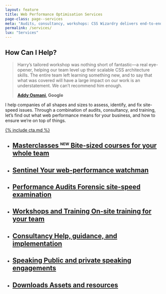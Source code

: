 ```yaml
---
layout: feature
title: Web Performance Optimisation Services
page-class: page--services
meta: "Audits, consultancy, workshops: CSS Wizardry delivers end-to-end web-performance services that shave seconds and grow revenue for teams worldwide."
permalink: /services/
lux: "Services"
---
```


## How Can I Help?

<blockquote class="pull-quote  pull-quote--context-alt" id="quote:addy-osmani"><p>Harry’s tailored
workshop was nothing short of fantastic—a real eye-opener, helping our team
level up their scalable CSS architecture skills. The entire team left learning
something new, and to say that what was covered will have a large impact on our
work is an understatement. We can’t recommend him enough.</p>
<b class="source pull-quote__source"><a href="https://twitter.com/addyosmani">Addy
Osmani</a>, Google</b></blockquote>

I help companies of all shapes and sizes to assess, identify, and fix site-speed
issues. Through a combination of audits, consultancy, and training, let’s find
out what web performance means for your business, and how to ensure we’re on top
of things.

<a href="/contact/" class="btn  btn--positive">{% include cta.md %}</a>

<style>
  {% include css/components.feature-list.css %}
</style>

<ul class="feature-list" style="clear: both;">

  <li class="feature-list__item">
    <a href="/masterclasses/" class="feature-list__link">
      <h2 class="feature-list__title">
        Masterclasses <sup style="text-transform: uppercase; font-size: 0.75rem; top: -0.75em;">New</sup>
        <span class="feature-list__sub">Bite-sized courses for your whole team</span>
      </h2>
    </a>
  </li>

  <li class="feature-list__item">
    <a href="/sentinel/" class="feature-list__link">
      <h2 class="feature-list__title">
        Sentinel
        <span class="feature-list__sub">Your web-performance watchman</span>
      </h2>
    </a>
  </li>

  <li class="feature-list__item">
    <a href="/performance-audits/" class="feature-list__link">
      <h2 class="feature-list__title">
        Performance Audits
        <span class="feature-list__sub">Forensic site-speed examination</span>
      </h2>
    </a>
  </li>

  <li class="feature-list__item">
    <a href="/workshops/" class="feature-list__link">
      <h2 class="feature-list__title">
        Workshops and Training
        <span class="feature-list__sub">On-site training for your team</span>
      </h2>
    </a>
  </li>

  <li class="feature-list__item">
    <a href="/consultancy/" class="feature-list__link">
      <h2 class="feature-list__title">
        Consultancy
        <span class="feature-list__sub">Help, guidance, and implementation</span>
      </h2>
    </a>
  </li>

  <li class="feature-list__item">
    <a href="/speaking/" class="feature-list__link">
      <h2 class="feature-list__title">
        Speaking
        <span class="feature-list__sub">Public and private speaking engagements</span>
      </h2>
    </a>
  </li>

  <li class="feature-list__item">
    <a href="/downloads/" class="feature-list__link">
      <h2 class="feature-list__title">
        Downloads
        <span class="feature-list__sub">Assets and resources</span>
      </h2>
    </a>
  </li>

</ul>
